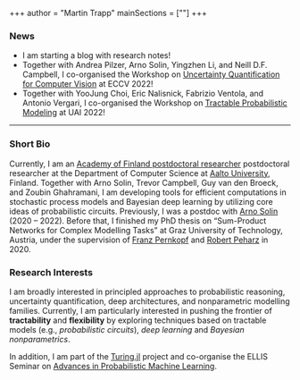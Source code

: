 +++
author = "Martin Trapp"
mainSections = [""]
+++

<!--
This file is left intentionally empty by default to be backwards compatible with the initial theme setup.

Although the theme has advanced a little bit and it now allows to specify the content on the main page (even if the list of posts/articles is not intended).
This can be:
- with the list of posts/articles (default: `mainSections = ["post"]) or
- without the list of posts/articles (by setting `mainSections = [""]`)

Markdown supported, ie:

```
# Welcome

- Hugo :rocket:
- Hugo theme :rocket:

Don't forget to check the README.md file!
```

Remember that you can also specify a section header for the posts below by configuring the `mainSectionsTitle` parameter in the front matter of this file.
-->
### News
- I am starting a blog with research notes!
- Together with Andrea Pilzer, Arno Solin, Yingzhen Li, and Neill D.F. Campbell, I co-organised the Workshop on [Uncertainty Quantification for Computer Vision](https://uncv2022.github.io) at ECCV 2022!
- Together with YooJung Choi, Eric Nalisnick, Fabrizio Ventola, and Antonio Vergari, I co-organised the Workshop on [Tractable Probabilistic Modeling](https://tractable-probabilistic-modeling.github.io/tpm2022/) at UAI 2022!

---

### Short Bio
Currently, I am an [Academy of Finland postdoctoral researcher](https://akareport.aka.fi/ibi_apps/WFServlet?IBIF_ex=x_hakkuvaus2&CLICKED_ON=&HAKNRO1=347279&UILANG=en&TULOSTE=HTML) postdoctoral researcher at the Department of Computer Science at [Aalto University](https://www.aalto.fi/en), Finland. Together with Arno Solin, Trevor Campbell, Guy van den Broeck, and Zoubin Ghahramani, I am developing tools for efficient computations in stochastic process models and Bayesian deep learning by utilizing core ideas of probabilistic circuits. Previously, I was a postdoc with [Arno Solin](https://users.aalto.fi/~asolin/) (2020 – 2022). Before that, I finished my PhD thesis on “Sum-Product Networks for Complex Modelling Tasks” at Graz University of Technology, Austria, under the supervision of [Franz Pernkopf](https://www.spsc.tugraz.at/people/franz-pernkopf.html) and [Robert Peharz](https://robert-peharz.github.io) in 2020.

### Research Interests
I am broadly interested in principled approaches to probabilistic reasoning, uncertainty quantification, deep architectures, and nonparametric modelling families. 
Currently, I am particularly interested in pushing the frontier of **tractability** and **flexibility** by exploring techniques based on tractable models (e.g., *probabilistic circuits*), *deep learning* and *Bayesian nonparametrics*.


In addition, I am part of the [Turing.jl](https://turing.ml/dev/) project and co-organise the ELLIS Seminar on [Advances in Probabilistic Machine Learning](https://aaltoml.github.io/apml/).
